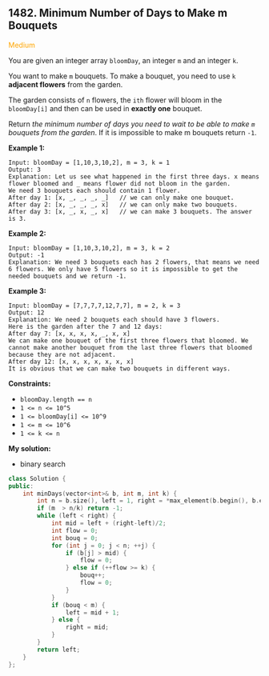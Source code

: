 ## 1482. Minimum Number of Days to Make m Bouquets
<span style="color:orange">Medium</span>

You are given an integer array `bloomDay`, an integer `m` and an integer `k`.

You want to make `m` bouquets. To make a bouquet, you need to use `k` **adjacent flowers** from the garden.

The garden consists of `n` flowers, the `ith` flower will bloom in the `bloomDay[i]` and then can be used in **exactly one** bouquet.

Return *the minimum number of days you need to wait to be able to make `m` bouquets from the garden*. If it is impossible to make m bouquets return `-1`.


**Example 1:**
```
Input: bloomDay = [1,10,3,10,2], m = 3, k = 1
Output: 3
Explanation: Let us see what happened in the first three days. x means flower bloomed and _ means flower did not bloom in the garden.
We need 3 bouquets each should contain 1 flower.
After day 1: [x, _, _, _, _]   // we can only make one bouquet.
After day 2: [x, _, _, _, x]   // we can only make two bouquets.
After day 3: [x, _, x, _, x]   // we can make 3 bouquets. The answer is 3.
```
**Example 2:**
```
Input: bloomDay = [1,10,3,10,2], m = 3, k = 2
Output: -1
Explanation: We need 3 bouquets each has 2 flowers, that means we need 6 flowers. We only have 5 flowers so it is impossible to get the needed bouquets and we return -1.
```
**Example 3:**
```
Input: bloomDay = [7,7,7,7,12,7,7], m = 2, k = 3
Output: 12
Explanation: We need 2 bouquets each should have 3 flowers.
Here is the garden after the 7 and 12 days:
After day 7: [x, x, x, x, _, x, x]
We can make one bouquet of the first three flowers that bloomed. We cannot make another bouquet from the last three flowers that bloomed because they are not adjacent.
After day 12: [x, x, x, x, x, x, x]
It is obvious that we can make two bouquets in different ways.
```
 

**Constraints:**

+ `bloomDay.length == n`
+ `1 <= n <= 10^5`
+ `1 <= bloomDay[i] <= 10^9`
+ `1 <= m <= 10^6`
+ `1 <= k <= n`

**My solution:**
+ binary search
```cpp
class Solution {
public:
    int minDays(vector<int>& b, int m, int k) {
        int n = b.size(), left = 1, right = *max_element(b.begin(), b.end());
        if (m  > n/k) return -1;
        while (left < right) {
            int mid = left + (right-left)/2;
            int flow = 0;
            int bouq = 0;
            for (int j = 0; j < n; ++j) {
                if (b[j] > mid) {
                    flow = 0;
                } else if (++flow >= k) {
                    bouq++;
                    flow = 0;
                }
            }
            if (bouq < m) {
                left = mid + 1;
            } else {
                right = mid;
            }
        }
        return left;
    }
};


```